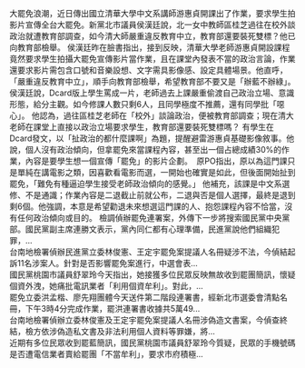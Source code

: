 大罷免浪潮，近日傳出國立清華大學中文系講師游惠貞開課出了作業，要求學生拍影片宣傳全台大罷免。新黨北市議員侯漢廷說，北一女中教師區桂芝過往在校外談政治就遭教育部調查，如今清大師嚴重違反教育中立，教育部還要裝死雙標？他已向教育部檢舉。
侯漢廷昨在臉書指出，接到反映，清華大學老師游惠貞開設課程竟然要求學生拍攝大罷免宣傳影片當作業，且在課堂內發表不當的政治言論，作業還要求影片需包含口號和音樂設想、文字需具影像感、設定具體場景。他直呼，「嚴重違反教育中立」，順手向教育部檢舉，希望教育部不要又是「辦藍不辦綠」。
侯漢廷說，Dcard版上學生罵成一片，老師過去上課嚴重偷渡自己政治立場、意識形態，給分主觀。如今修課人數只剩6人，且同學極度不推薦，還有同學批「噁心」。
他認為，過往區桂芝老師在「校外」談論政治，便被教育部調查；現在清大老師在課堂上直接以政治立場要求學生，教育部還要裝死雙標嗎？
有學生在Dcard發文，以「扯政治的都什麼課啊」為題，提醒避雷游惠貞基礎影像敘事。他說，個人沒有政治傾向，但拿罷免來當課程內容，甚至出一個占總成績30%的作業，內容是要學生想一個宣傳「罷免」的影片企劃。  原PO指出，原以為這門課只是單純在講電影之類，因喜歡看電影而選，一開始也確實是如此，但後面開始扯到罷免，「難免有種逼迫學生接受老師政治傾向的感覺。」
他補充，該課是中文系選修、不是通識；作業內容是二退截止前就公布，二退與否是個人選擇，最終是退到剩6個。他強調，本意是希望勸退未來想選這門課的人、抱怨課程內容不恰當，沒有任何政治傾向或目的。
                    檢調偵辦罷免連署案，外傳下一步將搜索國民黨中央黨部。國民黨副主席連勝文表示，黨內同仁都有心理準備，民進黨說他們組織犯罪，...                  
                    台南地檢署偵辦民進黨立委林俊憲、王定宇罷免案提議人名冊疑涉不法，今偵結起訴11名涉案人。針對是否影響罷免案進行，中選會表...                  
                    國民黨桃園市議員舒翠玲今天指出，她接獲多位民眾反映無故收到罷團簡訊，懷疑個資外洩，她痛批電訊業者「利用個資牟利」。對此，...                  
                    罷免立委洪孟楷、廖先翔團體今天送件第二階段連署書，經新北市選委會清點名冊，下午3時4分完成作業，罷洪連署書收據共5萬49...                  
                    台南地檢署偵辦立委林俊憲及王定宇罷免案提議人名冊涉偽造文書案，今偵查終結，檢方依涉偽造私文書及非法利用個人資料等罪嫌，將...                  
                    近期有多位民眾收到罷藍簡訊，國民黨桃園市議員舒翠玲今質疑，民眾的手機號碼是否遭電信業者賣給罷團「不當牟利」，要求市府積極...                  